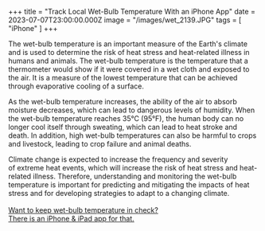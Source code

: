 +++
title = "Track Local Wet-Bulb Temperature With an iPhone App"
date = 2023-07-07T23:00:00.000Z
image = "/images/wet_2139.JPG"
tags = [ "iPhone" ]
+++

The wet-bulb temperature is an important measure of the Earth's climate and is used to determine the risk of heat stress and heat-related illness in humans and animals. The wet-bulb temperature is the temperature that a thermometer would show if it were covered in a wet cloth and exposed to the air. It is a measure of the lowest temperature that can be achieved through evaporative cooling of a surface.

As the wet-bulb temperature increases, the ability of the air to absorb moisture decreases, which can lead to dangerous levels of humidity. When the wet-bulb temperature reaches 35°C (95°F), the human body can no longer cool itself through sweating, which can lead to heat stroke and death. In addition, high wet-bulb temperatures can also be harmful to crops and livestock, leading to crop failure and animal deaths.

Climate change is expected to increase the frequency and severity of extreme heat events, which will increase the risk of heat stress and heat-related illness. Therefore, understanding and monitoring the wet-bulb temperature is important for predicting and mitigating the impacts of heat stress and for developing strategies to adapt to a changing climate.\
\
[Want to keep wet-bulb temperature in check? \
There is an iPhone & iPad app for that.](https://climacam.com "Weather & Climate Tracker for Wet Bulb Temperature") 
